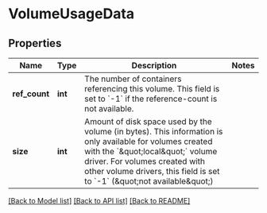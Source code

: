 # VolumeUsageData

## Properties
Name | Type | Description | Notes
------------ | ------------- | ------------- | -------------
**ref_count** | **int** | The number of containers referencing this volume. This field is set to &#x60;-1&#x60; if the reference-count is not available. | 
**size** | **int** | Amount of disk space used by the volume (in bytes). This information is only available for volumes created with the &#x60;\&quot;local\&quot;&#x60; volume driver. For volumes created with other volume drivers, this field is set to &#x60;-1&#x60; (\&quot;not available\&quot;) | 

[[Back to Model list]](../README.md#documentation-for-models) [[Back to API list]](../README.md#documentation-for-api-endpoints) [[Back to README]](../README.md)


